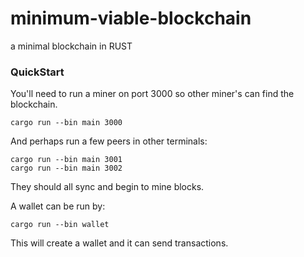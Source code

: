 # minimum-viable-blockchain
a minimal blockchain in RUST


### QuickStart

You'll need to run a miner on port 3000 so other miner's can find the blockchain.

    cargo run --bin main 3000

And perhaps run a few peers in other terminals:

    cargo run --bin main 3001
    cargo run --bin main 3002

They should all sync and begin to mine blocks.

A wallet can be run by:

    cargo run --bin wallet

This will create a wallet and it can send transactions.
